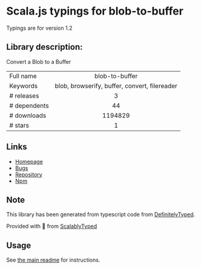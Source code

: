
# Scala.js typings for blob-to-buffer

Typings are for version 1.2

## Library description:
Convert a Blob to a Buffer

|                    |                 |
| ------------------ | :-------------: |
| Full name          | blob-to-buffer |
| Keywords           | blob, browserify, buffer, convert, filereader |
| # releases         | 3 |
| # dependents       | 44 |
| # downloads        | 1194829 |
| # stars            | 1 |

## Links
- [Homepage](https://github.com/feross/blob-to-buffer)
- [Bugs](https://github.com/feross/blob-to-buffer/issues)
- [Repository](https://github.com/feross/blob-to-buffer)
- [Npm](https://www.npmjs.com/package/blob-to-buffer)
    


## Note
This library has been generated from typescript code from [DefinitelyTyped](https://definitelytyped.org).

Provided with :purple_heart: from [ScalablyTyped](https://github.com/oyvindberg/ScalablyTyped)

## Usage
See [the main readme](../../readme.md) for instructions.


